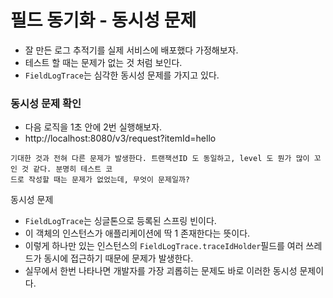 # 필드 동기화 - 동시성 문제

- 잘 만든 로그 추적기를 실제 서비스에 배포했다 가정해보자.
- 테스트 할 때는 문제가 없는 것 처럼 보인다.
- ``FieldLogTrace``는 심각한 동시성 문제를 가지고 있다.

### 동시성 문제 확인

- 다음 로직을 1초 안에 2번 실행해보자.
- http://localhost:8080/v3/request?itemId=hello

```text
기대한 것과 전혀 다른 문제가 발생한다. 트랜잭션ID 도 동일하고, level 도 뭔가 많이 꼬인 것 같다. 분명히 테스트 코
드로 작성할 때는 문제가 없었는데, 무엇이 문제일까?
```

동시성 문제
- ``FieldLogTrace``는 싱글톤으로 등록된 스프링 빈이다. 
- 이 객체의 인스턴스가 애플리케이션에 딱 1 존재한다는 뜻이다.
- 이렇게 하나만 있는 인스턴스의 ``FieldLogTrace.traceIdHolder``필드를 여러 쓰레드가 동시에 접근하기 때문에 문제가 발생한다.
- 실무에서 한번 나타나면 개발자를 가장 괴롭히는 문제도 바로 이러한 동시성 문제이다.
